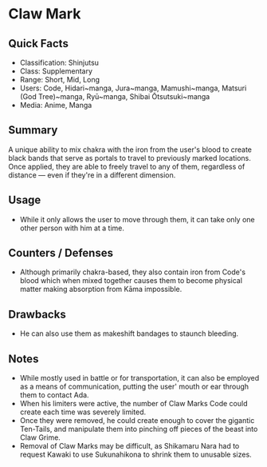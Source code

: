 # Claw Mark

## Quick Facts
- Classification: Shinjutsu
- Class: Supplementary
- Range: Short, Mid, Long
- Users: Code, Hidari~manga, Jura~manga, Mamushi~manga, Matsuri (God Tree)~manga, Ryū~manga, Shibai Ōtsutsuki~manga
- Media: Anime, Manga

## Summary
A unique ability to mix chakra with the iron from the user's blood to create black bands that serve as portals to travel to previously marked locations. Once applied, they are able to freely travel to any of them, regardless of distance — even if they're in a different dimension.

## Usage
- While it only allows the user to move through them, it can take only one other person with him at a time.

## Counters / Defenses
- Although primarily chakra-based, they also contain iron from Code's blood which when mixed together causes them to become physical matter making absorption from Kāma impossible.

## Drawbacks
- He can also use them as makeshift bandages to staunch bleeding.

## Notes
- While mostly used in battle or for transportation, it can also be employed as a means of communication, putting the user' mouth or ear through them to contact Ada.
- When his limiters were active, the number of Claw Marks Code could create each time was severely limited.
- Once they were removed, he could create enough to cover the gigantic Ten-Tails, and manipulate them into pinching off pieces of the beast into Claw Grime.
- Removal of Claw Marks may be difficult, as Shikamaru Nara had to request Kawaki to use Sukunahikona to shrink them to unusable sizes.
